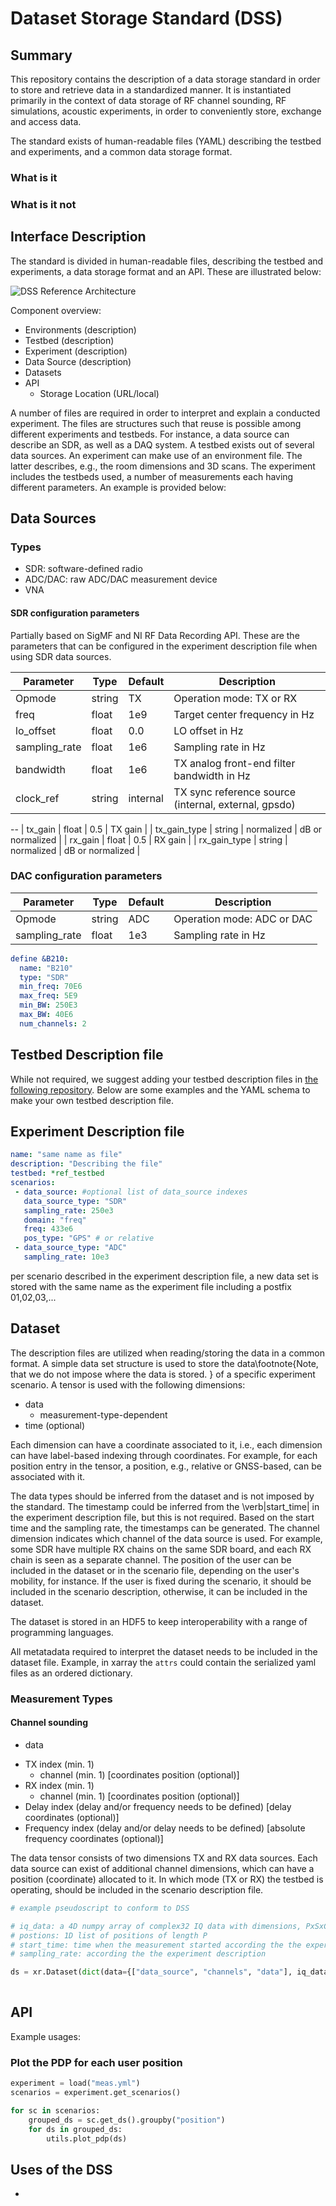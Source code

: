 # Dataset Storage Standard (DSS)

## Summary 
This repository contains the description of a data storage standard in order to store and retrieve data in a standardized manner. 
It is instantiated primarily in the context of data storage of RF channel sounding, RF simulations, acoustic experiments, in order to conveniently store, exchange and access data.

The standard exists of human-readable files (YAML) describing the testbed and experiments, and a common data storage format.

### What is it

### What is it not

## Interface Description

The standard is divided in human-readable files, describing the testbed and experiments, a data storage format and an API. These are illustrated below:

![DSS Reference Architecture](docs/figures/overview-dss.png "DSS Reference Architecture")

Component overview:
- Environments (description)
- Testbed (description)
- Experiment (description)
- Data Source (description)
- Datasets
- API
  * Storage Location (URL/local)

A number of files are required in order to interpret and explain a conducted experiment. The files are structures such that reuse is possible among different experiments and testbeds. For instance, a data source can describe an SDR, as well as a DAQ system. A testbed exists out of several data sources. An experiment can make use of an environment file. The latter describes, e.g., the room dimensions and 3D scans. The experiment includes the testbeds used, a number of measurements each having different parameters. An example is provided below:

## Data Sources

### Types

- SDR: software-defined radio
- ADC/DAC: raw ADC/DAC measurement device
- VNA

#### SDR configuration parameters
Partially based on SigMF and NI RF Data Recording API. These are the parameters that can be configured in the experiment description file when using SDR data sources.

| Parameter | Type | Default | Description |
|--------|--------|--------|--------|
| Opmode | string | TX| Operation mode: TX or RX|
| freq | float | 1e9 | Target center frequency in Hz|
| lo_offset | float | 0.0 | LO offset in Hz|
| sampling_rate | float | 1e6 | Sampling rate in Hz |
| bandwidth | float | 1e6 | TX analog front-end filter bandwidth in Hz |
| clock_ref | string | internal | TX sync reference source (internal, external, gpsdo) |
--
| tx_gain | float | 0.5 | TX gain |
| tx_gain_type | string | normalized | dB or normalized |
| rx_gain | float | 0.5 | RX gain |
| rx_gain_type | string | normalized | dB or normalized |

### DAC configuration parameters
| Parameter | Type | Default | Description |
|--------|--------|--------|--------|
| Opmode | string | ADC | Operation mode: ADC or DAC|
| sampling_rate | float | 1e3 | Sampling rate in Hz |

```yaml
define &B210:
  name: "B210"
  type: "SDR"
  min_freq: 70E6
  max_freq: 5E9
  min_BW: 250E3
  max_BW: 40E6
  num_channels: 2 
```

## Testbed Description file

While not required, we suggest adding your testbed description files in [the following repository](https://github.com/6G-Testbeds/Testbed-Description-Files).
Below are some examples and the YAML schema to make your own testbed description file.

## Experiment Description file
```yaml
name: "same name as file"
description: "Describing the file"
testbed: *ref_testbed
scenarios:
 - data_source: #optional list of data_source indexes
   data_source_type: "SDR"
   sampling_rate: 250e3
   domain: "freq"
   freq: 433e6
   pos_type: "GPS" # or relative
 - data_source_type: "ADC"
   sampling_rate: 10e3
```

per scenario described in the experiment description file, a new data set is stored with the same name as the experiment file including a postfix 01,02,03,...

## Dataset


The description files are utilized when reading/storing the data in a common format. A simple data set structure is used to store the data\footnote{Note, that we do not impose where the data is stored. } of a specific experiment scenario. A tensor is used with the following dimensions:
- data
   * measurement-type-dependent
- time (optional)

Each dimension can have a coordinate associated to it, i.e., each dimension can have label-based indexing through coordinates. For example, for each position entry in the tensor, a position, e.g., relative or GNSS-based, can be associated with it.

The data types should be inferred from the dataset and is not imposed by the standard. The timestamp could be inferred from the \verb|start_time| in the experiment description file, but this is not required. Based on the start time and the sampling rate, the timestamps can be generated. The channel dimension indicates which channel of the data source is used. For example, some SDR have multiple RX chains on the same SDR board, and each RX chain is seen as a separate channel. The position of the user can be included in the dataset or in the scenario file, depending on the user's mobility, for instance. If the user is fixed during the scenario, it should be included in the scenario description, otherwise, it can be included in the dataset.

The dataset is stored in an HDF5 to keep interoperability with a range of programming languages.

All metatadata required to interpret the dataset needs to be included in the dataset file.
Example, in xarray the `attrs` could contain the serialized yaml files as an ordered dictionary.

### Measurement Types

#### Channel sounding
- data
 * TX index (min. 1)
   - channel (min. 1) [coordinates position (optional)]
 * RX index (min. 1) 
   - channel (min. 1) [coordinates position (optional)]
 * Delay index (delay and/or frequency needs to be defined) [delay coordinates (optional)]
 * Frequency index (delay and/or delay needs to be defined) [absolute frequency coordinates (optional)]

The data tensor consists of two dimensions TX and RX data sources. Each data source can exist of additional channel dimensions, which can have a position (coordinate) allocated to it.
In which mode (TX or RX) the testbed is operating, should be included in the scenario description file.

```python
# example pseudoscript to conform to DSS

# iq_data: a 4D numpy array of complex32 IQ data with dimensions, PxSxCxT (P being the number of positions, S the number of data sources, C the number of channels and T the sequence length)
# postions: 1D list of positions of length P
# start_time: time when the measurement started according the the experiment description
# sampling_rate: according the the experiment description

ds = xr.Dataset(dict(data={["data_source", "channels", "data"], iq_data}), coords=dict(start_time=start_time, position=)) #not finished
    

```

## API

Example usages:

### Plot the PDP for each user position
```python
experiment = load("meas.yml")
scenarios = experiment.get_scenarios()

for sc in scenarios:
    grouped_ds = sc.get_ds().groupby("position")
    for ds in grouped_ds:
        utils.plot_pdp(ds)
```

## Uses of the DSS
-



